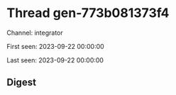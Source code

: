 # Thread gen-773b081373f4
Channel: integrator

First seen: 2023-09-22 00:00:00

Last seen: 2023-09-22 00:00:00

## Digest


